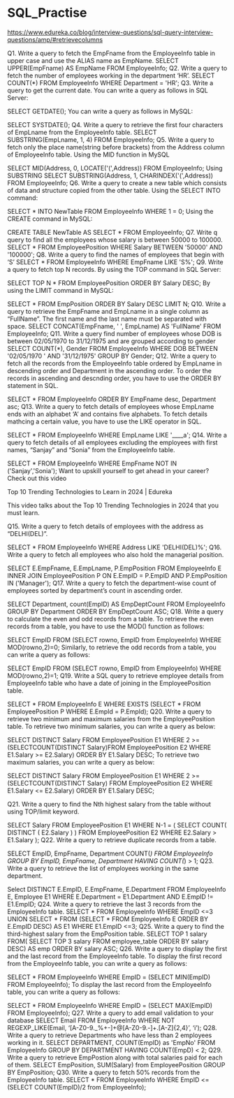 # SQL_Practise
https://www.edureka.co/blog/interview-questions/sql-query-interview-questions/amp/#retrievecolumns

Q1. Write a query to fetch the EmpFname from the EmployeeInfo table in upper case and use the ALIAS name as EmpName.
SELECT UPPER(EmpFname) AS EmpName FROM EmployeeInfo;
Q2. Write a query to fetch the number of employees working in the department ‘HR’.
SELECT COUNT(*) FROM EmployeeInfo WHERE Department = 'HR';
Q3. Write a query to get the current date.
You can write a query as follows in SQL Server:

SELECT GETDATE();
You can write a query as follows in MySQL:

SELECT SYSTDATE();
Q4. Write a query to retrieve the first four characters of  EmpLname from the EmployeeInfo table.
SELECT SUBSTRING(EmpLname, 1, 4) FROM EmployeeInfo;
Q5. Write a query to fetch only the place name(string before brackets) from the Address column of EmployeeInfo table.
Using the MID function in MySQL

SELECT MID(Address, 0, LOCATE('(',Address)) FROM EmployeeInfo;
Using SUBSTRING
SELECT SUBSTRING(Address, 1, CHARINDEX('(',Address)) FROM EmployeeInfo;
Q6. Write a query to create a new table which consists of data and structure copied from the other table.
Using the SELECT INTO command:

SELECT * INTO NewTable FROM EmployeeInfo WHERE 1 = 0;
Using the CREATE command in MySQL:

CREATE TABLE NewTable AS SELECT * FROM EmployeeInfo;
Q7. Write q query to find all the employees whose salary is between 50000 to 100000.
SELECT * FROM EmployeePosition WHERE Salary BETWEEN '50000' AND '100000';
Q8. Write a query to find the names of employees that begin with ‘S’
SELECT * FROM EmployeeInfo WHERE EmpFname LIKE 'S%';
Q9. Write a query to fetch top N records.
By using the TOP command in SQL Server:

SELECT TOP N * FROM EmployeePosition ORDER BY Salary DESC;
By using the LIMIT command in MySQL:

SELECT * FROM EmpPosition ORDER BY Salary DESC LIMIT N;
Q10. Write a query to retrieve the EmpFname and EmpLname in a single column as “FullName”. The first name and the last name must be separated with space.
SELECT CONCAT(EmpFname, ' ', EmpLname) AS 'FullName' FROM EmployeeInfo;
Q11. Write a query find number of employees whose DOB is between 02/05/1970 to 31/12/1975 and are grouped according to gender
SELECT COUNT(*), Gender FROM EmployeeInfo WHERE DOB BETWEEN '02/05/1970 ' AND '31/12/1975' GROUP BY Gender;
Q12. Write a query to fetch all the records from the EmployeeInfo table ordered by EmpLname in descending order and Department in the ascending order.
To order the records in ascending and descnding order, you have to use the ORDER BY statement in SQL.

SELECT * FROM EmployeeInfo ORDER BY EmpFname desc, Department asc;
Q13. Write a query to fetch details of employees whose EmpLname ends with an alphabet ‘A’ and contains five alphabets.
To fetch details mathcing a certain value, you have to use the LIKE operator in SQL.


SELECT * FROM EmployeeInfo WHERE EmpLname LIKE '____a';
Q14. Write a query to fetch details of all employees excluding the employees with first names, “Sanjay” and “Sonia” from the EmployeeInfo table.

SELECT * FROM EmployeeInfo WHERE EmpFname NOT IN ('Sanjay','Sonia');
Want to upskill yourself to get ahead in your career? Check out this video
 

Top 10 Trending Technologies to Learn in 2024 | Edureka


This video talks about the Top 10 Trending Technologies in 2024 that you must learn.
 

Q15. Write a query to fetch details of employees with the address as “DELHI(DEL)”.

SELECT * FROM EmployeeInfo WHERE Address LIKE 'DELHI(DEL)%';
Q16. Write a query to fetch all employees who also hold the managerial position.

SELECT E.EmpFname, E.EmpLname, P.EmpPosition
FROM EmployeeInfo E INNER JOIN EmployeePosition P ON
E.EmpID = P.EmpID AND P.EmpPosition IN ('Manager');
Q17. Write a query to fetch the department-wise count of employees sorted by department’s count in ascending order.

SELECT Department, count(EmpID) AS EmpDeptCount
FROM EmployeeInfo GROUP BY Department
ORDER BY EmpDeptCount ASC;
Q18. Write a query to calculate the even and odd records from a table.
To retrieve the even records from a table, you have to use the MOD() function as follows:


SELECT EmpID FROM (SELECT rowno, EmpID from EmployeeInfo) WHERE MOD(rowno,2)=0;
Similarly, to retrieve the odd records from a table, you can write a query as follows:


SELECT EmpID FROM (SELECT rowno, EmpID from EmployeeInfo) WHERE MOD(rowno,2)=1;
Q19. Write a SQL query to retrieve employee details from EmployeeInfo table who have a date of joining in the EmployeePosition table.

SELECT * FROM EmployeeInfo E
WHERE EXISTS
(SELECT * FROM EmployeePosition P WHERE E.EmpId = P.EmpId);
Q20. Write a query to retrieve two minimum and maximum salaries from the EmployeePosition table.
To retrieve two minimum salaries, you can write a query as below:


SELECT DISTINCT Salary FROM EmployeePosition E1
WHERE 2 >= (SELECTCOUNT(DISTINCT Salary)FROM EmployeePosition E2
WHERE E1.Salary >= E2.Salary) ORDER BY E1.Salary DESC;
To retrieve two maximum salaries, you can write a query as below:

SELECT DISTINCT Salary FROM EmployeePosition E1
WHERE 2 >= (SELECTCOUNT(DISTINCT Salary) FROM EmployeePosition E2
WHERE E1.Salary <= E2.Salary) ORDER BY E1.Salary DESC;

Q21. Write a query to find the Nth highest salary from the table without using TOP/limit keyword.

SELECT Salary
FROM EmployeePosition E1
WHERE N-1 = (
SELECT COUNT( DISTINCT ( E2.Salary ) )
FROM EmployeePosition E2
WHERE E2.Salary > E1.Salary );
Q22. Write a query to retrieve duplicate records from a table.

SELECT EmpID, EmpFname, Department COUNT(*)
FROM EmployeeInfo GROUP BY EmpID, EmpFname, Department
HAVING COUNT(*) > 1;
Q23. Write a query to retrieve the list of employees working in the same department.

Select DISTINCT E.EmpID, E.EmpFname, E.Department
FROM EmployeeInfo E, Employee E1
WHERE E.Department = E1.Department AND E.EmpID != E1.EmpID;
Q24. Write a query to retrieve the last 3 records from the EmployeeInfo table.
SELECT * FROM EmployeeInfo WHERE
EmpID <=3 UNION SELECT * FROM
(SELECT * FROM EmployeeInfo E ORDER BY E.EmpID DESC)
AS E1 WHERE E1.EmpID <=3;
Q25. Write a query to find the third-highest salary from the EmpPosition table.
SELECT TOP 1 salary
FROM(
SELECT TOP 3 salary
FROM employee_table
ORDER BY salary DESC) AS emp
ORDER BY salary ASC;
Q26. Write a query to display the first and the last record from the EmployeeInfo table.
To display the first record from the EmployeeInfo table, you can write a query as follows:

SELECT * FROM EmployeeInfo WHERE EmpID = (SELECT MIN(EmpID) FROM EmployeeInfo);
To display the last record from the EmployeeInfo table, you can write a query as follows:

SELECT * FROM EmployeeInfo WHERE EmpID = (SELECT MAX(EmpID) FROM EmployeeInfo);
Q27. Write a query to add email validation to your database
SELECT Email FROM EmployeeInfo WHERE NOT REGEXP_LIKE(Email, ‘[A-Z0-9._%+-]+@[A-Z0-9.-]+.[A-Z]{2,4}’, ‘i’);
Q28. Write a query to retrieve Departments who have less than 2 employees working in it.
SELECT DEPARTMENT, COUNT(EmpID) as 'EmpNo' FROM EmployeeInfo GROUP BY DEPARTMENT HAVING COUNT(EmpD) < 2;
Q29. Write a query to retrieve EmpPostion along with total salaries paid for each of them.
SELECT EmpPosition, SUM(Salary) from EmployeePosition GROUP BY EmpPosition;
Q30. Write a query to fetch 50% records from the EmployeeInfo table.
SELECT *
FROM EmployeeInfo WHERE
EmpID <= (SELECT COUNT(EmpID)/2 from EmployeeInfo);
